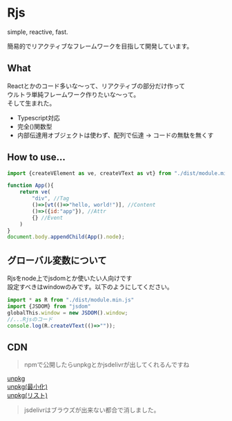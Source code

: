 # Rjs
simple, reactive, fast.

簡易的でリアクティブなフレームワークを目指して開発しています。
## What
Reactとかのコード多いな～って、リアクティブの部分だけ作って  
ウルトラ単純フレームワーク作りたいな～って。  
そして生まれた。  
- Typescript対応
- 完全()関数型
- 内部伝達用オブジェクトは使わず、配列で伝達 → コードの無駄を無くす
## How to use...
```js
import {createVElement as ve, createVText as vt} from "./dist/module.min.js";

function App(){
    return ve(
        "div", //Tag
        ()=>[vt(()=>"hello, world!")], //Content
        ()=>({id:"app"}), //Attr
        {} //Event
    )
}
document.body.appendChild(App().node);
```
## グローバル変数について
Rjsをnode上でjsdomとか使いたい人向けです  
設定すべきはwindowのみです。以下のようにしてください。
```js
import * as R from "./dist/module.min.js"
import {JSDOM} from "jsdom"
globalThis.window = new JSDOM().window;
//...Rjsのコード
console.log(R.createVText(()=>""));
```
## CDN
> npmで公開したらunpkgとかjsdelivrが出してくれるんですね

[unpkg](https://unpkg.com/@tntsuperman/rjs/dist/R.global.js)  
[unpkg(最小化)](https://unpkg.com/@tntsuperman/rjs/dist/R.global.js)  
[unpkg(リスト)](https://unpkg.com/browse/@tntsuperman/rjs/dist/)

> jsdelivrはブラウズが出来ない都合で消しました。
